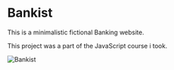 # Bankist
This is a minimalistic fictional Banking website.

This project was a part of the JavaScript course i took.


![Bankist](https://user-images.githubusercontent.com/67452880/120971827-b9b51a00-c78a-11eb-9c06-b1e0d38a2cf8.gif)
